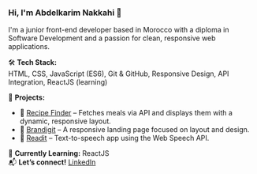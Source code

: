 ### Hi, I'm Abdelkarim Nakkahi 👋
<meta name="google-site-verification" content="TsjsFuQsoQh5rYJXCyDAYR1Q4jRCiQBvFp5VjBzgWgU" />
I'm a junior front-end developer based in Morocco with a diploma in Software Development and a passion for clean, responsive web applications.

🛠️ **Tech Stack:**  
HTML, CSS, JavaScript (ES6), Git & GitHub, Responsive Design, API Integration, ReactJS (learning)

🔨 **Projects:**
- 🔗 [Recipe Finder](https://therecipe.netlify.app) – Fetches meals via API and displays them with a dynamic, responsive layout.
- 🔗 [Brandigit](https://abdelkarimnakkahi.github.io/brandigit/) – A responsive landing page focused on layout and design.
- 🔗 [Readit](#) – Text-to-speech app using the Web Speech API.

🎯 **Currently Learning:** ReactJS  
📬 **Let’s connect!** [LinkedIn](https://www.linkedin.com/in/abdelkarimnakkahi)
